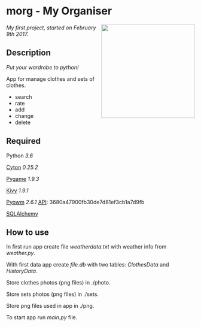 morg - My Organiser
===================
<img align="right" height="250" src="http://i.imgur.com/0yPtcWq.png"/>

_My first project, started on February 9th 2017._


Description
-----------
_Put your wardrobe to python!_


App for manage clothes and sets of clothes. 
 - search
 - rate
 - add 
 - change
 - delete 


Required
--------
Python _3.6_

[Cyton](http://cython.org/)	  _0.25.2_

[Pygame](https://www.pygame.org/)  _1.9.3_

[Kivy](https://kivy.org/)    _1.9.1_

[Pyowm](https://github.com/csparpa/pyowm)   _2.6.1_     [API](https://home.openweathermap.org/): 3680a47900fb30de7d81ef3cb1a7d9fb

[SQLAlchemy](https://sqlalchemy.org)

How to use
----------
In first run app create file _weatherdata.txt_ with weather info from _weather.py_.

With first data app create _file.db_ with two tables: _ClothesData_ and _HistoryData_.

Store clothes photos (png files) in ./photo.

Store sets photos (png files) in ./sets.

Store png files used in app in ./png.

To start app run _main.py_ file. 
